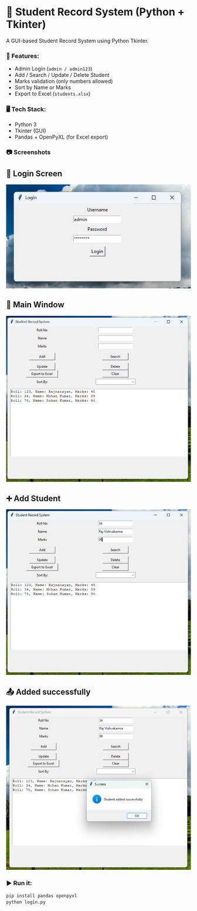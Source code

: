 # 🧾 Student Record System (Python + Tkinter)

A GUI-based Student Record System using Python Tkinter.

### 🔐 Features:
- Admin Login (`admin / admin123`)
- Add / Search / Update / Delete Student
- Marks validation (only numbers allowed)
- Sort by Name or Marks
- Export to Excel (`students.xlsx`)

### 🖥️ Tech Stack:
- Python 3
- Tkinter (GUI)
- Pandas + OpenPyXL (for Excel export)


### 📷 Screenshots

## 🔐 Login Screen
![Login](screenshots/login_page.png)

## 🧾 Main Window
![Main Window](screenshots/main_window.png)

## ➕ Add Student
![Add Student](screenshots/Add_student.png)

## 📤 Added successfully
![Added](screenshots/student_added_successfully.png)

### ▶️ Run it:
```bash
pip install pandas openpyxl
python login.py
